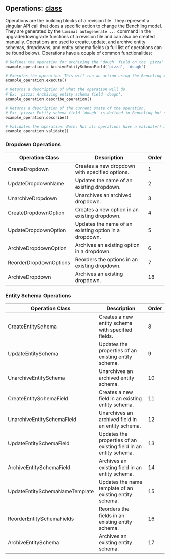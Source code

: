 ## Operations: [class](https://github.com/dynotx/liminal-orm/blob/main/liminal/base/base_operation.py)

Operations are the building blocks of a revision file. They represent a singular API call that does a specific action to change the Benchling model. They are generated by the `liminal autogenerate ...` command in the upgrade/downgrade functions of a revision file and can also be created manually. Operations are used to create, update, and archive entity schemas, dropdowns, and entity schema fields (a full list of operations can be found below). Operations have a couple of common functionalities:

```python
# Defines the operation for archiving the 'dough' field on the 'pizza' entity schema
example_operation = ArchiveEntitySchemaField('pizza', 'dough')

# Executes the operation. This will run an action using the Benchling API to execute a change. In this case, it will archive the 'dough' field on the 'pizza' entity schema.
example_operation.execute()

# Returns a description of what the operation will do.
# Ex: 'pizza: Archiving entity schema field 'dough'.'
example_operation.describe_operation()

# Returns a description of the current state of the operation.
# Ex: 'pizza: Entity schema field 'dough' is defined in Benchling but not in code.'
example_operation.describe()

# Validates the operation. Note: Not all operations have a validate() method.
example_operation.validate()
```

### Dropdown Operations

| Operation Class          | Description                                                                 | Order |
|--------------------------|-----------------------------------------------------------------------------|-------|
| CreateDropdown           | Creates a new dropdown with specified options.                              | 1     |
| UpdateDropdownName       | Updates the name of an existing dropdown.                                   | 2     |
| UnarchiveDropdown        | Unarchives an archived dropdown.                                            | 3     |
| CreateDropdownOption     | Creates a new option in an existing dropdown.                               | 4     |
| UpdateDropdownOption     | Updates the name of an existing option in a dropdown.                       | 5     |
| ArchiveDropdownOption    | Archives an existing option in a dropdown.                                  | 6     |
| ReorderDropdownOptions   | Reorders the options in an existing dropdown.                               | 7     |
| ArchiveDropdown          | Archives an existing dropdown.                                              | 18    |

### Entity Schema Operations

| Operation Class                | Description                                                                 | Order |
|--------------------------------|-----------------------------------------------------------------------------|-------|
| CreateEntitySchema             | Creates a new entity schema with specified fields.                          | 8     |
| UpdateEntitySchema             | Updates the properties of an existing entity schema.                        | 9     |
| UnarchiveEntitySchema          | Unarchives an archived entity schema.                                       | 10    |
| CreateEntitySchemaField        | Creates a new field in an existing entity schema.                           | 11    |
| UnarchiveEntitySchemaField     | Unarchives an archived field in an entity schema.                           | 12    |
| UpdateEntitySchemaField        | Updates the properties of an existing field in an entity schema.            | 13    |
| ArchiveEntitySchemaField       | Archives an existing field in an entity schema.                             | 14    |
| UpdateEntitySchemaNameTemplate | Updates the name template of an existing entity schema.                     | 15    |
| ReorderEntitySchemaFields      | Reorders the fields in an existing entity schema.                           | 16    |
| ArchiveEntitySchema            | Archives an existing entity schema.                                         | 17    |
